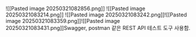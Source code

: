 ![[Pasted image 20250321082856.png]]
![[Pasted image 20250321083214.png]]
![[Pasted image 20250321083242.png]]![[Pasted image 20250321083359.png]]![[Pasted image 20250321083431.png]]Swagger, postman 같은 REST API 테스트 도구 사용함.
